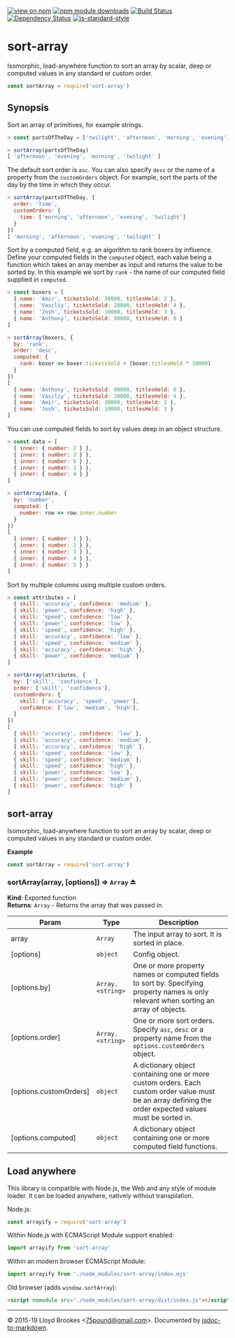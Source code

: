 [![view on npm](http://img.shields.io/npm/v/sort-array.svg)](https://www.npmjs.org/package/sort-array)
[![npm module downloads](http://img.shields.io/npm/dt/sort-array.svg)](https://www.npmjs.org/package/sort-array)
[![Build Status](https://travis-ci.org/75lb/sort-array.svg?branch=master)](https://travis-ci.org/75lb/sort-array)
[![Dependency Status](https://badgen.net/david/dep/75lb/sort-array)](https://david-dm.org/75lb/sort-array)
[![js-standard-style](https://img.shields.io/badge/code%20style-standard-brightgreen.svg)](https://github.com/feross/standard)

# sort-array

Isomorphic, load-anywhere function to sort an array by scalar, deep or computed values in any standard or custom order.

```js
const sortArray = require('sort-array')
```

## Synopsis

Sort an array of primitives, for example strings.

```js
> const partsOfTheDay = ['twilight', 'afternoon', 'morning', 'evening']

> sortArray(partsOfTheDay)
[ 'afternoon', 'evening', 'morning', 'twilight' ]
```

The default sort order is `asc`. You can also specify `desc` or the name of a property from the `customOrders` object. For example, sort the parts of the day by the time in which they occur.

```js
> sortArray(partsOfTheDay, {
  order: 'time',
  customOrders: {
    time: ['morning', 'afternoon', 'evening', 'twilight']
  }
})
[ 'morning', 'afternoon', 'evening', 'twilight' ]
```

Sort by a computed field, e.g. an algorithm to rank boxers by influence. Define your computed fields in the `computed` object, each value being a function which takes an array member as input and returns the value to be sorted by. In this example we sort by `rank` - the name of our computed field supplied in `computed`.

```js
> const boxers = [
  { name: 'Amir', ticketsSold: 30000, titlesHeld: 2 },
  { name: 'Vasiliy', ticketsSold: 20000, titlesHeld: 4 },
  { name: 'Josh', ticketsSold: 10000, titlesHeld: 3 },
  { name: 'Anthony', ticketsSold: 90000, titlesHeld: 0 }
]

> sortArray(boxers, {
  by: 'rank',
  order: 'desc',
  computed: {
    rank: boxer => boxer.ticketsSold + (boxer.titlesHeld * 10000)
  }
})
[
  { name: 'Anthony', ticketsSold: 90000, titlesHeld: 0 },
  { name: 'Vasiliy', ticketsSold: 20000, titlesHeld: 4 },
  { name: 'Amir', ticketsSold: 30000, titlesHeld: 2 },
  { name: 'Josh', ticketsSold: 10000, titlesHeld: 3 }
]
```

You can use computed fields to sort by values deep in an object structure.

```js
> const data = [
  { inner: { number: 2 } },
  { inner: { number: 3 } },
  { inner: { number: 5 } },
  { inner: { number: 1 } },
  { inner: { number: 4 } }
]

> sortArray(data, {
  by: 'number',
  computed: {
    number: row => row.inner.number
  }
})
[
  { inner: { number: 1 } },
  { inner: { number: 2 } },
  { inner: { number: 3 } },
  { inner: { number: 4 } },
  { inner: { number: 5 } }
]
```

Sort by multiple columns using multiple custom orders.

```js
> const attributes = [
  { skill: 'accuracy', confidence: 'medium' },
  { skill: 'power', confidence: 'high' },
  { skill: 'speed', confidence: 'low' },
  { skill: 'power', confidence: 'low' },
  { skill: 'speed', confidence: 'high' },
  { skill: 'accuracy', confidence: 'low' },
  { skill: 'speed', confidence: 'medium' },
  { skill: 'accuracy', confidence: 'high' },
  { skill: 'power', confidence: 'medium' }
]

> sortArray(attributes, {
  by: ['skill', 'confidence'],
  order: ['skill', 'confidence'],
  customOrders: {
    skill: ['accuracy', 'speed', 'power'],
    confidence: ['low', 'medium', 'high'],
  }
})
[
  { skill: 'accuracy', confidence: 'low' },
  { skill: 'accuracy', confidence: 'medium' },
  { skill: 'accuracy', confidence: 'high' },
  { skill: 'speed', confidence: 'low' },
  { skill: 'speed', confidence: 'medium' },
  { skill: 'speed', confidence: 'high' },
  { skill: 'power', confidence: 'low' },
  { skill: 'power', confidence: 'medium' },
  { skill: 'power', confidence: 'high' }
]
```

<a name="module_sort-array"></a>

## sort-array
Isomorphic, load-anywhere function to sort an array by scalar, deep or computed values in any standard or custom order.

**Example**  
```js
const sortArray = require('sort-array')
```
<a name="exp_module_sort-array--sortArray"></a>

### sortArray(array, [options]) ⇒ <code>Array</code> ⏏
**Kind**: Exported function  
**Returns**: <code>Array</code> - Returns the array that was passed in.  

| Param | Type | Description |
| --- | --- | --- |
| array | <code>Array</code> | The input array to sort. It is sorted in place. |
| [options] | <code>object</code> | Config object. |
| [options.by] | <code>Array.&lt;string&gt;</code> | One or more property names or computed fields to sort by. Specifying property names is only relevant when sorting an array of objects. |
| [options.order] | <code>Array.&lt;string&gt;</code> | One or more sort orders. Specify `asc`, `desc` or a property name from the `options.customOrders` object. |
| [options.customOrders] | <code>object</code> | A dictionary object containing one or more custom orders. Each custom order value must be an array defining the order expected values must be sorted in. |
| [options.computed] | <code>object</code> | A dictionary object containing one or more computed field functions. |


## Load anywhere

This library is compatible with Node.js, the Web and any style of module loader. It can be loaded anywhere, natively without transpilation.

Node.js:

```js
const arrayify = require('sort-array')
```

Within Node.js with ECMAScript Module support enabled:

```js
import arrayify from 'sort-array'
```

Within an modern browser ECMAScript Module:

```js
import arrayify from './node_modules/sort-array/index.mjs'
```

Old browser (adds `window.sortArray`):

```html
<script nomodule src="./node_modules/sort-array/dist/index.js"></script>
```

* * *

&copy; 2015-19 Lloyd Brookes \<75pound@gmail.com\>. Documented by [jsdoc-to-markdown](https://github.com/jsdoc2md/jsdoc-to-markdown).
